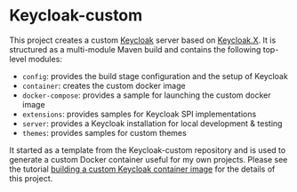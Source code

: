 Keycloak-custom
===============

This project creates a custom [Keycloak] server based on [Keycloak.X]. It is structured as a multi-module Maven build and contains the following top-level modules:

- `config`: provides the build stage configuration and the setup of Keycloak
- `container`: creates the custom docker image
- `docker-compose`: provides a sample for launching the custom docker image
- `extensions`: provides samples for Keycloak SPI implementations
- `server`: provides a Keycloak installation for local development & testing
- `themes`: provides samples for custom themes

It started as a template from the Keycloak-custom repository and is used to generate a custom Docker container useful for my own projects.  Please see the tutorial [building a custom Keycloak container image](https://keycloak.ch/keycloak-tutorials/tutorial-custom-keycloak/) for the details of this project.

[Keycloak]: https://keycloak.org
[Keycloak.X]: https://www.keycloak.org/migration/migrating-to-quarkus
